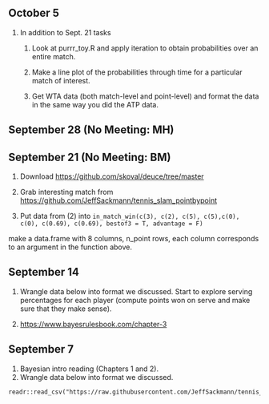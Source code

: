 ## October 5

1. In addition to Sept. 21 tasks

    1. Look at purrr_toy.R and apply iteration to obtain probabilities over an entire match.
    
    2. Make a line plot of the probabilities through time for a particular match of interest.
    
    3. Get WTA data (both match-level and point-level) and format the data in the same way you did the ATP data.

## September 28 (No Meeting: MH)

## September 21 (No Meeting: BM)

1. Download <https://github.com/skoval/deuce/tree/master>

2. Grab interesting match from <https://github.com/JeffSackmann/tennis_slam_pointbypoint>

3. Put data from (2) into `in_match_win(c(3), c(2), c(5), c(5),c(0), c(0), c(0.69), c(0.69), bestof3 = T, advantage = F)`

make a data.frame with 8 columns, n_point rows, each column corresponds
to an argument in the function above.

## September 14

1. Wrangle data below into format we discussed. Start to explore serving percentages for each player (compute points won on serve and make sure that they make sense).

2. <https://www.bayesrulesbook.com/chapter-3>

## September 7

1. Bayesian intro reading (Chapters 1 and 2).
2. Wrangle data below into format we discussed.

```{r}
readr::read_csv("https://raw.githubusercontent.com/JeffSackmann/tennis_atp/master/atp_matches_2023.csv")
```


